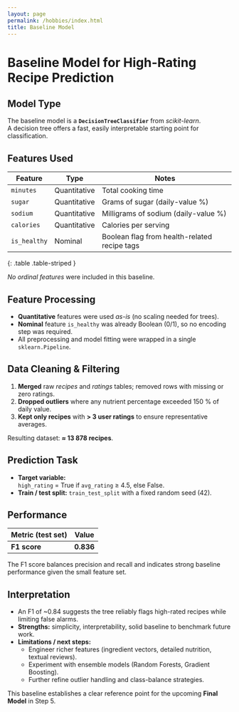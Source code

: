 ```yaml
---
layout: page
permalink: /hobbies/index.html
title: Baseline Model
---
```


# Baseline Model for High-Rating Recipe Prediction

## Model Type
The baseline model is a **`DecisionTreeClassifier`** from *scikit-learn*.  
A decision tree offers a fast, easily interpretable starting point for classification.

## Features Used

| Feature      | Type        | Notes                                          |
|--------------|-------------|-----------------------------------------------|
| `minutes`    | Quantitative| Total cooking time                             |
| `sugar`      | Quantitative| Grams of sugar (daily-value %)                |
| `sodium`     | Quantitative| Milligrams of sodium (daily-value %)          |
| `calories`   | Quantitative| Calories per serving                           |
| `is_healthy` | Nominal     | Boolean flag from health-related recipe tags   |
{: .table .table-striped }  <!-- 👈 theme-friendly classes -->


*No ordinal features* were included in this baseline.

## Feature Processing
- **Quantitative** features were used *as-is* (no scaling needed for trees).  
- **Nominal** feature `is_healthy` was already Boolean (0/1), so no encoding step was required.  
- All preprocessing and model fitting were wrapped in a single `sklearn.Pipeline`.

## Data Cleaning & Filtering
1. **Merged** raw *recipes* and *ratings* tables; removed rows with missing or zero ratings.  
2. **Dropped outliers** where any nutrient percentage exceeded 150 % of daily value.  
3. **Kept only recipes** with **> 3 user ratings** to ensure representative averages.

Resulting dataset: **≈ 13 878 recipes**.

## Prediction Task
- **Target variable:**  
  `high_rating` = True if `avg_rating` ≥ 4.5, else False.
- **Train / test split:** `train_test_split` with a fixed random seed (42).

## Performance
| Metric (test set) | Value |
|-------------------|-------|
| **F1 score**      | **0.836** |

The F1 score balances precision and recall and indicates strong baseline performance given the small feature set.

## Interpretation
- An F1 of ~0.84 suggests the tree reliably flags high-rated recipes while limiting false alarms.  
- **Strengths:** simplicity, interpretability, solid baseline to benchmark future work.  
- **Limitations / next steps:**  
  - Engineer richer features (ingredient vectors, detailed nutrition, textual reviews).  
  - Experiment with ensemble models (Random Forests, Gradient Boosting).  
  - Further refine outlier handling and class-balance strategies.

This baseline establishes a clear reference point for the upcoming **Final Model** in Step 5.
